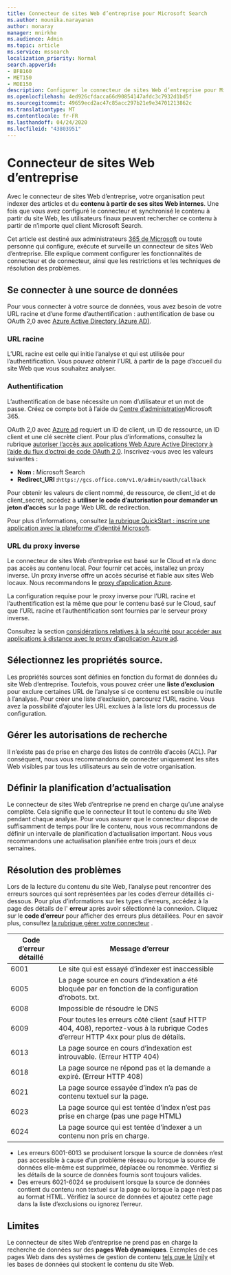 ```yaml
---
title: Connecteur de sites Web d’entreprise pour Microsoft Search
ms.author: mounika.narayanan
author: monaray
manager: mnirkhe
ms.audience: Admin
ms.topic: article
ms.service: mssearch
localization_priority: Normal
search.appverid:
- BFB160
- MET150
- MOE150
description: Configurer le connecteur de sites Web d’entreprise pour Microsoft Search
ms.openlocfilehash: 4ed926cfdacca66d90854147afdc3c7932d1bd5f
ms.sourcegitcommit: 49659ecd2ac47c85acc297b21e9e34701213862c
ms.translationtype: MT
ms.contentlocale: fr-FR
ms.lasthandoff: 04/24/2020
ms.locfileid: "43803951"
---
```

# <a name="enterprise-websites-connector"></a>Connecteur de sites Web d’entreprise

Avec le connecteur de sites Web d’entreprise, votre organisation peut indexer des articles et du **contenu à partir de ses sites Web internes**. Une fois que vous avez configuré le connecteur et synchronisé le contenu à partir du site Web, les utilisateurs finaux peuvent rechercher ce contenu à partir de n’importe quel client Microsoft Search.

Cet article est destiné aux administrateurs [365 de Microsoft](https://www.microsoft.com/microsoft-365) ou toute personne qui configure, exécute et surveille un connecteur de sites Web d’entreprise. Elle explique comment configurer les fonctionnalités de connecteur et de connecteur, ainsi que les restrictions et les techniques de résolution des problèmes.  

## <a name="connect-to-a-data-source"></a>Se connecter à une source de données 
Pour vous connecter à votre source de données, vous avez besoin de votre URL racine et d’une forme d’authentification : authentification de base ou OAuth 2,0 avec [Azure Active Directory (Azure AD)](https://docs.microsoft.com/azure/active-directory/).

### <a name="root-url"></a>URL racine
L’URL racine est celle qui initie l’analyse et qui est utilisée pour l’authentification. Vous pouvez obtenir l’URL à partir de la page d’accueil du site Web que vous souhaitez analyser.

### <a name="authentication"></a>Authentification 
L’authentification de base nécessite un nom d’utilisateur et un mot de passe. Créez ce compte bot à l’aide du [Centre d’administration](https://admin.microsoft.com)Microsoft 365.

OAuth 2,0 avec [Azure ad](https://docs.microsoft.com/azure/active-directory/) requiert un ID de client, un ID de ressource, un ID client et une clé secrète client.
Pour plus d’informations, consultez la rubrique [autoriser l’accès aux applications Web Azure Active Directory à l’aide du flux d’octroi de code OAuth 2,0](https://docs.microsoft.com/azure/active-directory/develop/v1-protocols-oauth-code). Inscrivez-vous avec les valeurs suivantes :
* **Nom :** Microsoft Search
* **Redirect_URI :**`https://gcs.office.com/v1.0/admin/oauth/callback`

Pour obtenir les valeurs de client nommé, de ressource, de client_id et de client_secret, accédez à **utiliser le code d’autorisation pour demander un jeton d’accès** sur la page Web URL de redirection.

Pour plus d’informations, consultez [la rubrique QuickStart : inscrire une application avec la plateforme d’identité Microsoft](https://docs.microsoft.com/azure/active-directory/develop/quickstart-register-app).

### <a name="reverse-proxy-url"></a>URL du proxy inverse 
Le connecteur de sites Web d’entreprise est basé sur le Cloud et n’a donc pas accès au contenu local. Pour fournir cet accès, installez un proxy inverse. Un proxy inverse offre un accès sécurisé et fiable aux sites Web locaux. Nous recommandons le [proxy d’application Azure](https://docs.microsoft.com/azure/active-directory/manage-apps/application-proxy).

La configuration requise pour le proxy inverse pour l’URL racine et l’authentification est la même que pour le contenu basé sur le Cloud, sauf que l’URL racine et l’authentification sont fournies par le serveur proxy inverse.

Consultez la section [considérations relatives à la sécurité pour accéder aux applications à distance avec le proxy d’application Azure ad](https://docs.microsoft.com/azure/active-directory/manage-apps/application-proxy-security).

## <a name="select-the-source-properties"></a>Sélectionnez les propriétés source. 
Les propriétés sources sont définies en fonction du format de données du site Web d’entreprise. Toutefois, vous pouvez créer une **liste d’exclusion** pour exclure certaines URL de l’analyse si ce contenu est sensible ou inutile à l’analyse. Pour créer une liste d’exclusion, parcourez l’URL racine. Vous avez la possibilité d’ajouter les URL exclues à la liste lors du processus de configuration.

## <a name="manage-search-permissions"></a>Gérer les autorisations de recherche 
Il n’existe pas de prise en charge des listes de contrôle d’accès (ACL). Par conséquent, nous vous recommandons de connecter uniquement les sites Web visibles par tous les utilisateurs au sein de votre organisation.

## <a name="set-the-refresh-schedule"></a>Définir la planification d’actualisation
Le connecteur de sites Web d’entreprise ne prend en charge qu’une analyse complète. Cela signifie que le connecteur lit tout le contenu du site Web pendant chaque analyse. Pour vous assurer que le connecteur dispose de suffisamment de temps pour lire le contenu, nous vous recommandons de définir un intervalle de planification d’actualisation important. Nous vous recommandons une actualisation planifiée entre trois jours et deux semaines. 

## <a name="troubleshooting"></a>Résolution des problèmes
Lors de la lecture du contenu du site Web, l’analyse peut rencontrer des erreurs sources qui sont représentées par les codes d’erreur détaillés ci-dessous. Pour plus d’informations sur les types d’erreurs, accédez à la page des détails de l' **erreur** après avoir sélectionné la connexion. Cliquez sur le **code d’erreur** pour afficher des erreurs plus détaillées. Pour en savoir plus, consultez [la rubrique gérer votre connecteur](https://docs.microsoft.com/microsoftsearch/manage-connector) .

 **Code d’erreur détaillé** | **Message d’erreur**
 --- | --- 
 6001   | Le site qui est essayé d’indexer est inaccessible 
 6005 | La page source en cours d’indexation a été bloquée par en fonction de la configuration d’robots. txt.
 6008 | Impossible de résoudre le DNS
 6009 | Pour toutes les erreurs côté client (sauf HTTP 404, 408), reportez-vous à la rubrique Codes d’erreur HTTP 4xx pour plus de détails.
 6013 | La page source en cours d’indexation est introuvable. (Erreur HTTP 404)
 6018 | La page source ne répond pas et la demande a expiré. (Erreur HTTP 408)
 6021 | La page source essayée d’index n’a pas de contenu textuel sur la page.
 6023 | La page source qui est tentée d’index n’est pas prise en charge (pas une page HTML)
 6024 | La page source qui est tentée d’indexer a un contenu non pris en charge.

* Les erreurs 6001-6013 se produisent lorsque la source de données n’est pas accessible à cause d’un problème réseau ou lorsque la source de données elle-même est supprimée, déplacée ou renommée. Vérifiez si les détails de la source de données fournis sont toujours valides.
* Des erreurs 6021-6024 se produisent lorsque la source de données contient du contenu non textuel sur la page ou lorsque la page n’est pas au format HTML. Vérifiez la source de données et ajoutez cette page dans la liste d’exclusions ou ignorez l’erreur.

## <a name="limitations"></a>Limites
Le connecteur de sites Web d’entreprise ne prend pas en charge la recherche de données sur des **pages Web dynamiques**. Exemples de ces pages Web dans des systèmes de gestion de contenu [tels que le](https://www.atlassian.com/software/confluence) [Unily](https://www.unily.com/) et les bases de données qui stockent le contenu du site Web.
